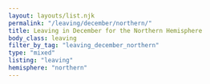 ```yaml
---
layout: layouts/list.njk
permalink: "/leaving/december/northern/"
title: Leaving in December for the Northern Hemisphere
body_class: leaving
filter_by_tag: "leaving_december_northern"
type: "mixed"
listing: "leaving"
hemisphere: "northern"
---
```

